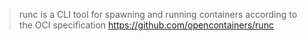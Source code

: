 > runc is a CLI tool for spawning and running containers according to the OCI specification
> https://github.com/opencontainers/runc
